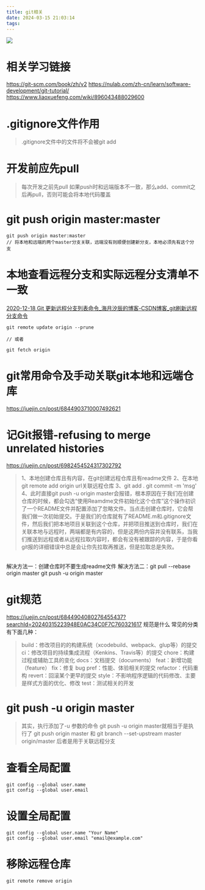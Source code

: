 ```yaml
---
title: git相关
date: 2024-03-15 21:03:14
tags:
---
```


![](/images/image-20220725175548618.png)


# 相关学习链接
https://git-scm.com/book/zh/v2
https://nulab.com/zh-cn/learn/software-development/git-tutorial/
https://www.liaoxuefeng.com/wiki/896043488029600

# .gitignore文件作用
>.gitignore文件中的文件将不会被git add

# 开发前应先pull 
>每次开发之前先pull
>如果push时和远端版本不一致，那么add、commit之后再pull，否则可能会将本地代码覆盖

# git push origin master:master
```
git push origin master:master
// 将本地和远端的两个master分支关联，远端没有则顺便创建新分支，本地必须先有这个分支
```

# 本地查看远程分支和实际远程分支清单不一致
[2020-12-18 Git 更新远程分支列表命令_海月汐辰的博客-CSDN博客_git刷新远程分支命令](https://blog.csdn.net/qq_37858386/article/details/111386170)
```
git remote update origin --prune

// 或者

git fetch origin
```


# git常用命令及手动关联git本地和远端仓库
https://juejin.cn/post/6844903710007492621

# 记Git报错-refusing to merge unrelated histories
https://juejin.cn/post/6982454524317302792
> 1、本地创建仓库且有内容，在git创建远程仓库且有readme文件
  2、在本地git remote add origin url关联远程仓库
  3、git add .  git commit -m 'msg'
  4、此时直接git push -u origin master会报错，根本原因在于我们在创建仓库的时候，都会勾选“使用Reamdme文件初始化这个仓库”这个操作初识了一个README文件并配置添加了忽略文件。当点击创建仓库时，它会帮我们做一次初始提交。于是我们的仓库就有了README.m和.gitignore文件，然后我们把本地项目关联到这个仓库，并把项目推送到仓库时，我们在关联本地与远程时，两端都是有内容的，但是这两份内容并没有联系，当我们推送到远程或者从远程拉取内容时，都会有没有被跟踪的内容，于是你看git报的详细错误中总是会让你先拉取再推送，但是拉取总是失败。
  <br/>
  解决方法一：创建仓库时不要生成readme文件
  解决方法二：git pull --rebase origin master git push -u origin master

# git规范
https://juejin.cn/post/6844904080276455437?searchId=20240315223948E0AC34C0F7C760321617
规范是什么
常见的分类有下面几种：
>build：修改项目的的构建系统（xcodebuild、webpack、glup等）的提交
>ci：修改项目的持续集成流程（Kenkins、Travis等）的提交
>chore：构建过程或辅助工具的变化
>docs：文档提交（documents）
>feat：新增功能（feature）
>fix：修复 bug
>pref：性能、体验相关的提交
>refactor：代码重构
>revert：回滚某个更早的提交
>style：不影响程序逻辑的代码修改、主要是样式方面的优化、修改
>test：测试相关的开发

# git push -u origin master
> 其实，执行添加了-u 参数的命令 git push -u origin master就相当于是执行了
git push origin master 和
git branch --set-upstream master origin/master
后者是用于关联远程分支

# 查看全局配置 
 ```
 git config --global user.name
 git config --global user.email
 ```
 
# 设置全局配置
 ```
 git config --global user.name "Your Name"
 git config --global user.email "email@example.com"
 ```

# 移除远程仓库 
```
git remote remove origin
```